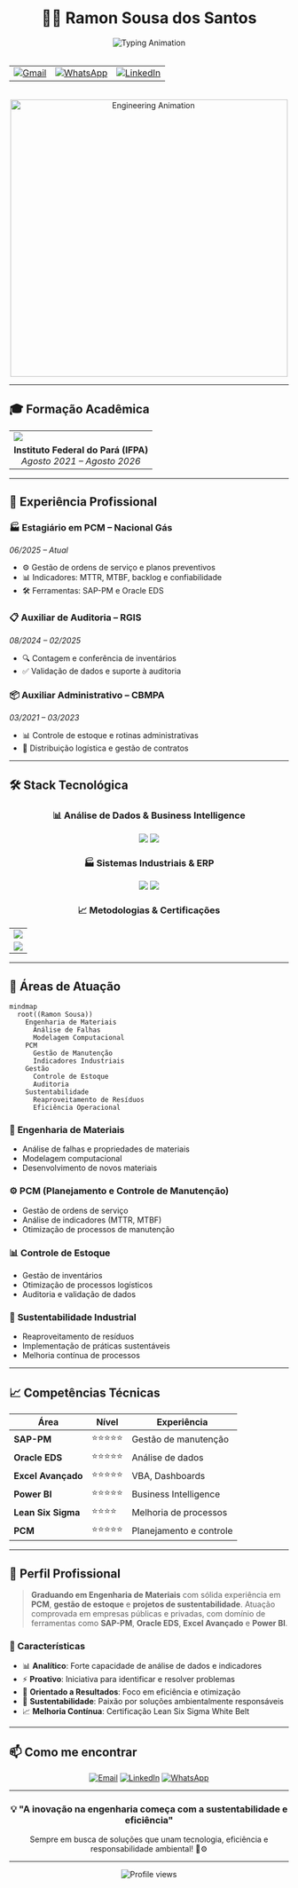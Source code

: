 <div align="center">
  
# 👨‍💼 Ramon Sousa dos Santos

<div align="center">
  <img src="https://readme-typing-svg.herokuapp.com?font=JetBrains+Mono&weight=600&size=24&pause=1000&color=2563EB&center=true&vCenter=true&width=600&lines=Engenharia+de+Materiais;PCM+%26+Gest%C3%A3o+de+Manuten%C3%A7%C3%A3o;Controle+de+Estoque;Sustentabilidade+Industrial;Analista+de+Dados" alt="Typing Animation" />
</div>

<br>

<div align="center">
  <table>
    <tr>
      <td align="center">
        <a href="mailto:ramonsousa1301@gmail.com">
          <img src="https://img.shields.io/badge/Gmail-D14836?style=for-the-badge&logo=gmail&logoColor=white&labelColor=D14836" alt="Gmail"/>
        </a>
      </td>
      <td align="center">
        <a href="tel:+5591982351323">
          <img src="https://img.shields.io/badge/WhatsApp-25D366?style=for-the-badge&logo=whatsapp&logoColor=white&labelColor=25D366" alt="WhatsApp"/>
        </a>
      </td>
      <td align="center">
        <a href="https://www.linkedin.com/in/ramon-sousa-977b5b248/">
          <img src="https://img.shields.io/badge/LinkedIn-0077B5?style=for-the-badge&logo=linkedin&logoColor=white&labelColor=0077B5" alt="LinkedIn"/>
        </a>
      </td>
    </tr>
  </table>
</div>

<br>

<div align="center">
  <img src="https://user-images.githubusercontent.com/74038190/225813708-98b745f2-7d22-48cf-9150-083f1b00d6c9.gif" width="500" alt="Engineering Animation"/>
</div>

</div>

---

## 🎓 Formação Acadêmica

<div align="center">
  <table>
    <tr>
      <td>
        <img src="https://img.shields.io/badge/🎓_Graduação-Engenharia_de_Materiais-blue?style=for-the-badge&labelColor=1e40af"/>
      </td>
    </tr>
    <tr>
      <td align="center">
        <strong>Instituto Federal do Pará (IFPA)</strong><br>
        <em>Agosto 2021 – Agosto 2026</em>
      </td>
    </tr>
  </table>
</div>

---

## 💼 Experiência Profissional

### 🏭 Estagiário em PCM – Nacional Gás
*06/2025 – Atual*

- ⚙️ Gestão de ordens de serviço e planos preventivos
- 📊 Indicadores: MTTR, MTBF, backlog e confiabilidade
- 🛠️ Ferramentas: SAP-PM e Oracle EDS

### 📋 Auxiliar de Auditoria – RGIS
*08/2024 – 02/2025*

- 🔍 Contagem e conferência de inventários
- ✅ Validação de dados e suporte à auditoria

### 📦 Auxiliar Administrativo – CBMPA
*03/2021 – 03/2023*

- 📊 Controle de estoque e rotinas administrativas
- 🚚 Distribuição logística e gestão de contratos

---

## 🛠️ Stack Tecnológica

<div align="center">
  
### 📊 Análise de Dados & Business Intelligence
<p>
  <img src="https://img.shields.io/badge/Excel-217346?style=for-the-badge&logo=microsoft-excel&logoColor=white"/>
  <img src="https://img.shields.io/badge/Power_BI-F2C811?style=for-the-badge&logo=powerbi&logoColor=black"/>
</p>

### 🏭 Sistemas Industriais & ERP
<p>
  <img src="https://img.shields.io/badge/SAP_PM-0FAAFF?style=for-the-badge&logo=sap&logoColor=white"/>
  <img src="https://img.shields.io/badge/Oracle_EDS-F80000?style=for-the-badge&logo=oracle&logoColor=white"/>
</p>

### 📈 Metodologias & Certificações
<div align="center">
  <table>
    <tr>
      <td align="center">
        <img src="https://img.shields.io/badge/Lean_Six_Sigma-White_Belt-28a745?style=for-the-badge&logo=sigma&logoColor=white"/>
      </td>
    </tr>
    <tr>
      <td align="center">
        <img src="https://img.shields.io/badge/PCM-Planejamento_e_Controle-blue?style=for-the-badge&logo=tools&logoColor=white"/>
      </td>
    </tr>
  </table>
</div>

</div>

---

## 🎯 Áreas de Atuação

```mermaid
mindmap
  root((Ramon Sousa))
    Engenharia de Materiais
      Análise de Falhas
      Modelagem Computacional
    PCM
      Gestão de Manutenção
      Indicadores Industriais
    Gestão
      Controle de Estoque
      Auditoria
    Sustentabilidade
      Reaproveitamento de Resíduos
      Eficiência Operacional
```

### 🔬 **Engenharia de Materiais**
- Análise de falhas e propriedades de materiais
- Modelagem computacional
- Desenvolvimento de novos materiais

### ⚙️ **PCM (Planejamento e Controle de Manutenção)**
- Gestão de ordens de serviço
- Análise de indicadores (MTTR, MTBF)
- Otimização de processos de manutenção

### 📊 **Controle de Estoque**
- Gestão de inventários
- Otimização de processos logísticos
- Auditoria e validação de dados

### 🌱 **Sustentabilidade Industrial**
- Reaproveitamento de resíduos
- Implementação de práticas sustentáveis
- Melhoria contínua de processos

---

## 📈 Competências Técnicas

<div align="center">

| Área | Nível | Experiência |
|------|-------|-------------|
| **SAP-PM** | ⭐⭐⭐⭐⭐ | Gestão de manutenção |
| **Oracle EDS** | ⭐⭐⭐⭐⭐ | Análise de dados |
| **Excel Avançado** | ⭐⭐⭐⭐⭐ | VBA, Dashboards |
| **Power BI** | ⭐⭐⭐⭐⭐ | Business Intelligence |
| **Lean Six Sigma** | ⭐⭐⭐⭐ | Melhoria de processos |
| **PCM** | ⭐⭐⭐⭐⭐ | Planejamento e controle |

</div>

---

## 🎯 Perfil Profissional

> **Graduando em Engenharia de Materiais** com sólida experiência em **PCM**, **gestão de estoque** e **projetos de sustentabilidade**. Atuação comprovada em empresas públicas e privadas, com domínio de ferramentas como **SAP-PM**, **Oracle EDS**, **Excel Avançado** e **Power BI**.

### 🚀 Características
- 📊 **Analítico**: Forte capacidade de análise de dados e indicadores
- ⚡ **Proativo**: Iniciativa para identificar e resolver problemas
- 🎯 **Orientado a Resultados**: Foco em eficiência e otimização
- 🌱 **Sustentabilidade**: Paixão por soluções ambientalmente responsáveis
- 📈 **Melhoria Contínua**: Certificação Lean Six Sigma White Belt

---

## 📫 Como me encontrar

<div align="center">

[![Email](https://img.shields.io/badge/-Email-D14836?style=for-the-badge&logo=gmail&logoColor=white)](mailto:ramonsousa1301@gmail.com)
[![LinkedIn](https://img.shields.io/badge/-LinkedIn-0077B5?style=for-the-badge&logo=linkedin&logoColor=white)](https://www.linkedin.com/in/ramon-sousa-977b5b248/)
[![WhatsApp](https://img.shields.io/badge/-WhatsApp-25D366?style=for-the-badge&logo=whatsapp&logoColor=white)](tel:+5591982351323)

</div>

---

<div align="center">
  <h3>💡 "A inovação na engenharia começa com a sustentabilidade e eficiência"</h3>
  <p>Sempre em busca de soluções que unam tecnologia, eficiência e responsabilidade ambiental! 🌱⚙️</p>
</div>

---

<div align="center">
  <img src="https://komarev.com/ghpvc/?username=seu-usuario&color=blue&style=flat-square&label=Visualizações+do+Perfil" alt="Profile views"/>
</div>


